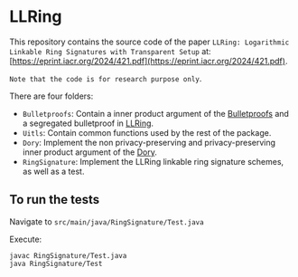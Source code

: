 # LLRing
This repository contains the source code of the paper `LLRing: Logarithmic Linkable Ring Signatures with Transparent Setup` at: [https://eprint.iacr.org/2024/421.pdf](https://eprint.iacr.org/2024/421.pdf).

`Note that the code is for research purpose only`.

There are four folders:
* `Bulletproofs`: Contain a inner product argument of the [Bulletproofs](https://eprint.iacr.org/2017/1066.pdf) and a segregated bulletproof in [LLRing](https://eprint.iacr.org/2024/421.pdf).
* `Uitls`: Contain common functions used by the rest of the package.
* `Dory`: Implement the non privacy-preserving and privacy-preserving inner product argument of the [Dory](https://eprint.iacr.org/2020/1274.pdf).
* `RingSignature`: Implement the LLRing linkable ring signature schemes, as well as a test.


To run the tests
------------------------
Navigate to `src/main/java/RingSignature/Test.java`

Execute:

```
javac RingSignature/Test.java
java RingSignature/Test
```

